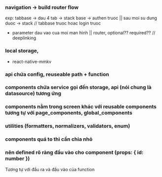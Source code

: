 ### navigation -> build router flow
exp: tabbase -> dau 4 tab -> 
stack base -> authen truoc || sau moi su dung duoc -> stack
// tabbase truoc hoac login truoc
- parameter dau vao cua moi man hinh || router, optional?? required??
// deeplinking

### local storage, 
- react-native-mmkv

### api chứa config, reuseable path + function

### components chứa service gọi đến storage, api (nói chung là datasource) tương ứng

### components nằm trong screen khác với reusable components tương tự với page_components, global_components

### utilities (formatters, normalizers, validators, enum)

### components quá to thì cần chia nhỏ

### nên defined rõ ràng đầu vào cho component (props:  { id: number })

<!-- <Button id={''} /> Wrong --> 
<!-- <Button id={1} /> Right --> 
Tương tự với đầu ra và đầu vào của function

